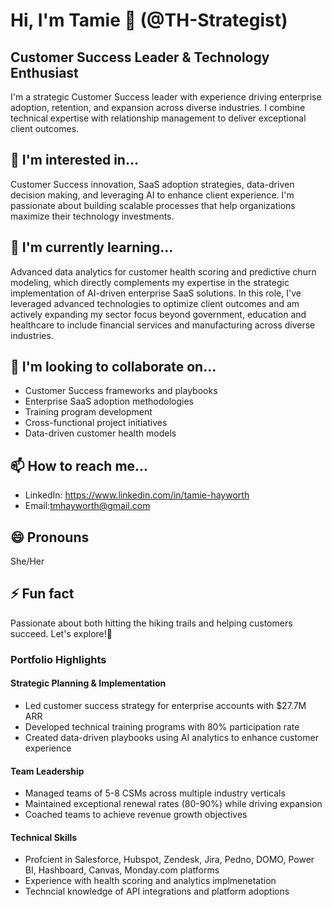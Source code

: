 # Hi, I'm Tamie 👋 (@TH-Strategist)

## Customer Success Leader & Technology Enthusiast

I'm a strategic Customer Success leader with experience driving enterprise adoption, retention, and expansion across diverse industries. I combine technical expertise with relationship management to deliver exceptional client outcomes.

## 👀 I'm interested in...
Customer Success innovation, SaaS adoption strategies, data-driven decision making, and leveraging AI to enhance client experience. I'm passionate about building scalable processes that help organizations maximize their technology investments.

## 🌱 I'm currently learning...
Advanced data analytics for customer health scoring and predictive churn modeling, which directly complements my expertise in the strategic implementation of AI-driven enterprise SaaS solutions. In this role, I've leveraged advanced technologies to optimize client outcomes and am actively expanding my sector focus beyond government, education and healthcare to include financial services and manufacturing across diverse industries.

## 💞️ I'm looking to collaborate on...
- Customer Success frameworks and playbooks
- Enterprise SaaS adoption methodologies
- Training program development
- Cross-functional project initiatives
- Data-driven customer health models

## 📫 How to reach me...
- LinkedIn: https://www.linkedin.com/in/tamie-hayworth
- Email:tmhayworth@gmail.com

## 😄 Pronouns
She/Her

## ⚡ Fun fact
Passionate about both hitting the hiking trails and helping customers succeed. Let's explore!🥾


### Portfolio Highlights

#### Strategic Planning & Implementation
- Led customer success strategy for enterprise accounts with $27.7M ARR
- Developed technical training programs with 80% participation rate
- Created data-driven playbooks using AI analytics to enhance customer experience

#### Team Leadership
- Managed teams of 5-8 CSMs across multiple industry verticals
- Maintained exceptional renewal rates (80-90%) while driving expansion
- Coached teams to achieve revenue growth objectives

#### Technical Skills
- Profcient in Salesforce, Hubspot, Zendesk, Jira, Pedno, DOMO, Power BI, Hashboard, Canvas, Monday.com platforms
- Experience with health scoring and analytics implmenetation
- Techncial knowledge of API integrations and platform adoptions

